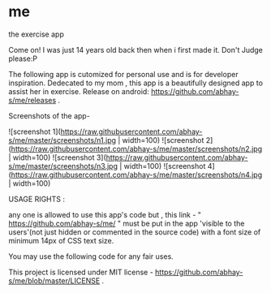 # me
the exercise app

Come on! I was just 14 years old back then when i first made it. Don't Judge please:P

The following app is cutomized for personal use and is for developer inspiration. Dedecated to my mom , this app is a beautifully designed app to assist her in exercise.
Release on android: https://github.com/abhay-s/me/releases .

Screenshots of the app-

![screenshot 1](https://raw.githubusercontent.com/abhay-s/me/master/screenshots/n1.jpg | width=100)
![screenshot 2](https://raw.githubusercontent.com/abhay-s/me/master/screenshots/n2.jpg | width=100)
![screenshot 3](https://raw.githubusercontent.com/abhay-s/me/master/screenshots/n3.jpg | width=100)
![screenshot 4](https://raw.githubusercontent.com/abhay-s/me/master/screenshots/n4.jpg | width=100)

USAGE RIGHTS :

any one is allowed to use this app's code but , this link  - " https://github.com/abhay-s/me/ " must be put in the app 'visible to the users'(not just hidden or commented in the source code) with a font size of minimum 14px of CSS text size.

You may use the following code for any fair uses.

This project is licensed under MIT license - https://github.com/abhay-s/me/blob/master/LICENSE .

